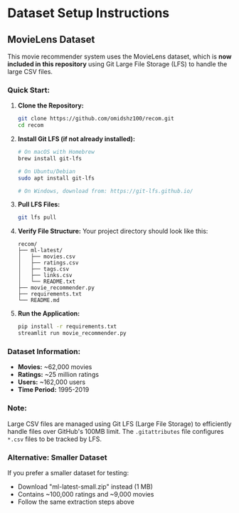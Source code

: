 # Dataset Setup Instructions

## MovieLens Dataset

This movie recommender system uses the MovieLens dataset, which is **now included in this repository** using Git Large File Storage (LFS) to handle the large CSV files.

### Quick Start:

1. **Clone the Repository:**
   ```bash
   git clone https://github.com/omidshz100/recom.git
   cd recom
   ```

2. **Install Git LFS (if not already installed):**
   ```bash
   # On macOS with Homebrew
   brew install git-lfs
   
   # On Ubuntu/Debian
   sudo apt install git-lfs
   
   # On Windows, download from: https://git-lfs.github.io/
   ```

3. **Pull LFS Files:**
   ```bash
   git lfs pull
   ```

4. **Verify File Structure:**
   Your project directory should look like this:
   ```
   recom/
   ├── ml-latest/
   │   ├── movies.csv
   │   ├── ratings.csv
   │   ├── tags.csv
   │   ├── links.csv
   │   └── README.txt
   ├── movie_recommender.py
   ├── requirements.txt
   └── README.md
   ```

5. **Run the Application:**
   ```bash
   pip install -r requirements.txt
   streamlit run movie_recommender.py
   ```

### Dataset Information:
- **Movies:** ~62,000 movies
- **Ratings:** ~25 million ratings
- **Users:** ~162,000 users
- **Time Period:** 1995-2019

### Note:
Large CSV files are managed using Git LFS (Large File Storage) to efficiently handle files over GitHub's 100MB limit. The `.gitattributes` file configures `*.csv` files to be tracked by LFS.

### Alternative: Smaller Dataset
If you prefer a smaller dataset for testing:
- Download "ml-latest-small.zip" instead (1 MB)
- Contains ~100,000 ratings and ~9,000 movies
- Follow the same extraction steps above